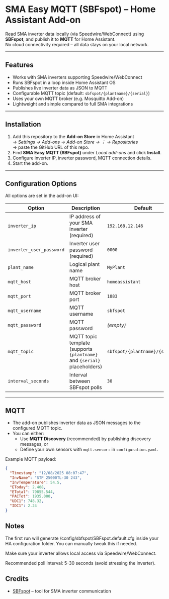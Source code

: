 # SMA Easy MQTT (SBFspot) – Home Assistant Add-on

Read SMA inverter data locally (via Speedwire/WebConnect) using **SBFspot**, and publish it to **MQTT** for Home Assistant.  
No cloud connectivity required – all data stays on your local network.

---

## Features
- Works with SMA inverters supporting Speedwire/WebConnect
- Runs SBFspot in a loop inside Home Assistant OS
- Publishes live inverter data as JSON to MQTT
- Configurable MQTT topic (default: `sbfspot/{plantname}/{serial}`)
- Uses your own MQTT broker (e.g. Mosquitto Add-on)
- Lightweight and simple compared to full SMA integrations

---

## Installation
1. Add this repository to the **Add-on Store** in Home Assistant  
   → *Settings → Add-ons → Add-on Store → ⋮ → Repositories*  
   → paste the GitHub URL of this repo.
2. Find **SMA Easy MQTT (SBFspot)** under *Local add-ons* and click **Install**.
3. Configure inverter IP, inverter password, MQTT connection details.
4. Start the add-on.

---

## Configuration Options
All options are set in the add-on UI:

| Option                   | Description                                                                 | Default                         |
|--------------------------|-----------------------------------------------------------------------------|---------------------------------|
| `inverter_ip`            | IP address of your SMA inverter (required)                                  | `192.168.12.146`                |
| `inverter_user_password` | Inverter user password (required)                                           | `0000`                          |
| `plant_name`             | Logical plant name                                                          | `MyPlant`                       |
| `mqtt_host`              | MQTT broker host                                                            | `homeassistant`                 |
| `mqtt_port`              | MQTT broker port                                                            | `1883`                          |
| `mqtt_username`          | MQTT username                                                               | `sbfspot`                       |
| `mqtt_password`          | MQTT password                                                               | *(empty)*                       |
| `mqtt_topic`             | MQTT topic template (supports `{plantname}` and `{serial}` placeholders)    | `sbfspot/{plantname}/{serial}` |
| `interval_seconds`       | Interval between SBFspot polls                                              | `30`                            |

---

## MQTT
- The add-on publishes inverter data as JSON messages to the configured MQTT topic.
- You can either:
  - Use **MQTT Discovery** (recommended) by publishing discovery messages, or
  - Define your own sensors with `mqtt.sensor:` in `configuration.yaml`.

Example MQTT payload:
```json
{
  "Timestamp": "12/08/2025 08:07:47",
  "InvName": "STP 25000TL-30 243",
  "InvTemperature": 54.5,
  "EToday": 2.408,
  "ETotal": 79855.544,
  "PACTot": 1935.000,
  "UDC1": 748.32,
  "IDC1": 2.24
}
```
## Notes

The first run will generate /config/sbfspot/SBFspot.default.cfg inside your HA configuration folder.
You can manually tweak this if needed.

Make sure your inverter allows local access via Speedwire/WebConnect.

Recommended poll interval: 5-30 seconds (avoid stressing the inverter).

## Credits
- [SBFspot](https://github.com/SBFspot/SBFspot) – tool for SMA inverter communication

